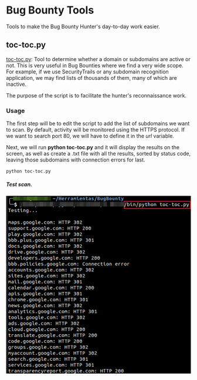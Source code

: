 # Bug Bounty Tools

Tools to make the Bug Bounty Hunter's day-to-day work easier.

## toc-toc.py

[toc-toc.py](../BugBounty-Tools/toc-toc.py): Tool to determine whether a domain or subdomains are active or not. This is very useful in Bug Bounties where we find a very wide scope. For example, if we use SecurityTrails or any subdomain recognition application, we may find lists of thousands of them, many of which are inactive.

The purpose of the script is to facilitate the hunter's reconnaissance work.

### Usage

The first step will be to edit the script to add the list of subdomains we want to scan. By default, activity will be monitored using the HTTPS protocol. If we want to search port 80, we will have to define it in the *url* variable.

Next, we will run **python toc-toc.py** and it will display the results on the screen, as well as create a .txt file with all the results, sorted by status code, leaving those subdomains with connection errors for last.

```
python toc-toc.py
```

##### Test scan.

![alt text](https://github.com/daparicio8383/BugBounty-Tools/blob/main/Images/toc-toc.png "Testing for Google subdomains.")

